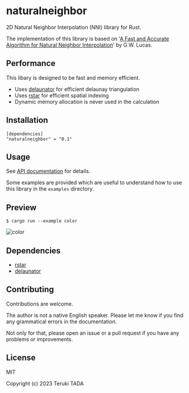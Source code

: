 # naturalneighbor

2D Natural Neighbor Interpolation (NNI) library for Rust.

The implementation of this library is based on '[A Fast and Accurate Algorithm for Natural Neighbor Interpolation](
https://gwlucastrig.github.io/TinfourDocs/NaturalNeighborTinfourAlgorithm/index.html)' by G.W. Lucas.

## Performance

This libary is designed to be fast and memory efficient.
 - Uses [delaunator](https://crates.io/crates/delaunator) for efficient delaunay triangulation
 - Uses [rstar](https://crates.io/crates/rstar) for efficient spatial indexing
 - Dynamic memory allocation is never used in the calculation

## Installation

```
[dependencies]
"naturalneighbor" = "0.1"
```

## Usage

See [API documentation](https://docs.rs/naturalneighbor) for details.

Some examples are provided which are useful to understand how to use this library in the `examples` directory. 

## Preview

```
$ cargo run --example color
```

![color](https://github.com/TadaTeruki/naturalneighbor/assets/69315285/0b8f7bc6-a15f-470b-bad3-7852eee55dcd)

## Dependencies

 - [rstar](https://crates.io/crates/rstar)
 - [delaunator](https://crates.io/crates/delaunator)

## Contributing

Contributions are welcome. 

The author is not a native English speaker. Please let me know if you find any grammatical errors in the documentation.

Not only for that, please open an issue or a pull request if you have any problems or improvements.

## License

MIT

Copyright (c) 2023 Teruki TADA